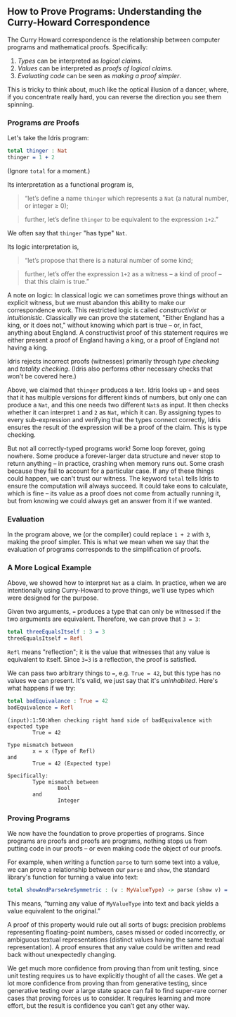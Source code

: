 ## How to Prove Programs: Understanding the Curry-Howard Correspondence
The Curry Howard correspondence is the relationship between computer programs and mathematical proofs. Specifically:

1. *Types* can be interpreted as *logical claims*.
2. *Values* can be interpreted as *proofs of logical claims*.
3. *Evaluating code* can be seen as *making a proof simpler*.

This is tricky to think about, much like the optical illusion of a dancer, where, if you concentrate really hard, you can reverse the direction you see them spinning.
### Programs *are* Proofs
Let's take the Idris program:
```idris
total thinger : Nat
thinger = 1 + 2
```
(Ignore `total` for a moment.)

Its interpretation as a functional program is,

> “let’s define a name `thinger` which represents a `Nat` (a natural number, or integer ≥ 0);

> further, let’s define `thinger` to be equivalent to the expression `1+2`.”

We often say that `thinger` "has type" `Nat`.

Its logic interpretation is,

> “let’s propose that there is a natural number of some kind;

> further, let’s offer the expression `1+2` as a witness – a kind of proof – that this claim is true.”

A note on logic: In classical logic we can sometimes prove things without an explicit witness, but we must abandon this ability to make our correspondence work.  This restricted logic is called *constructivist* or *intuitionistic*.  Classically we can prove the statement, "Either England has a king, or it does not," without knowing which part is true – or, in fact, anything about England. A constructivist proof of this statement requires we either present a proof of England having a king, or a proof of England not having a king.

Idris rejects incorrect proofs (witnesses) primarily through _type checking_ and _totality checking_.  (Idris also performs other necessary checks that won’t be covered here.)

Above, we claimed that `thinger` produces a `Nat`.  Idris looks up `+` and sees that it has multiple versions for different kinds of numbers, but only one can produce a `Nat`, and this one needs two different `Nat`s as input. It then checks whether it can interpret `1` and `2` as `Nat`, which it can.  By assigning types to every sub-expression and verifying that the types connect correctly, Idris ensures the result of the expression will be a proof of the claim.  This is type checking.

But not all correctly-typed programs work!  Some loop forever, going nowhere.  Some produce a forever-larger data structure and never stop to return anything – in practice, crashing when memory runs out.  Some crash because they fail to account for a particular case.  If any of these things could happen, we can't trust our witness.  The keyword `total` tells Idris to ensure the computation will always succeed. It could take eons to calculate, which is fine – its value as a proof does not come from actually running it, but from knowing we could always get an answer from it if we wanted.

### Evaluation

In the program above, we (or the compiler) could replace `1 + 2` with `3`, making the proof simpler.  This is what we mean when we say that the evaluation of programs corresponds to the simplification of proofs.

### A More Logical Example

Above, we showed how to interpret `Nat` as a claim.  In practice, when we are intentionally using Curry-Howard to prove things, we'll use types which were designed for the purpose.

Given two arguments, `=` produces a type that can only be witnessed if the two arguments are equivalent.  Therefore, we can prove that `3 = 3`:

```idris
total threeEqualsItself : 3 = 3
threeEqualsItself = Refl
```

`Refl` means "reflection"; it is the value that witnesses that any value is equivalent to itself.  Since `3=3` is a reflection, the proof is satisfied.

We can pass two arbitrary things to `=`, e.g. `True = 42`, but this type has no values we can present.  It's valid, we just say that it's *uninhabited*.  Here's what happens if we try:

```idris
total badEquivalance : True = 42
badEquivalence = Refl
```

```
(input):1:50:When checking right hand side of badEquivalence with expected type
        True = 42

Type mismatch between
        x = x (Type of Refl)
and
        True = 42 (Expected type)
 
Specifically:
        Type mismatch between
                Bool
        and
                Integer
```

### Proving Programs
We now have the foundation to prove properties of programs.  Since programs are proofs and proofs are programs, nothing stops us from putting code in our proofs – or even making code the object of our proofs.

For example, when writing a function `parse` to turn some text into a value, we can prove a relationship between our `parse` and `show`, the standard library's function for turning a value into text:

```idris
total showAndParseAreSymmetric : (v : MyValueType) -> parse (show v) = v
```

This means, “turning any value of `MyValueType` into text and back yields a value equivalent to the original.”

A proof of this property would rule out all sorts of bugs: precision problems representing floating-point numbers, cases missed or coded incorrectly, or ambiguous textual representations (distinct values having the same textual representation).  A proof ensures that any value could be written and read back without unexpectedly changing.

We get much more confidence from proving than from unit testing, since unit testing requires us to have explicitly thought of all the cases.  We get a lot more confidence from proving than from generative testing, since generative testing over a large state space can fail to find super-rare corner cases that proving forces us to consider.
It requires learning and more effort, but the result is confidence you can’t get any other way.